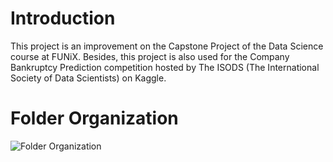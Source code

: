 # Introduction
This project is an improvement on the Capstone Project of the Data Science course at FUNiX. Besides, this project is also used for the Company Bankruptcy Prediction competition hosted by The ISODS (The International Society of Data Scientists) on Kaggle.

# Folder Organization
![Folder Organization](https://i.ibb.co/q0wYb9L/tree.png)
